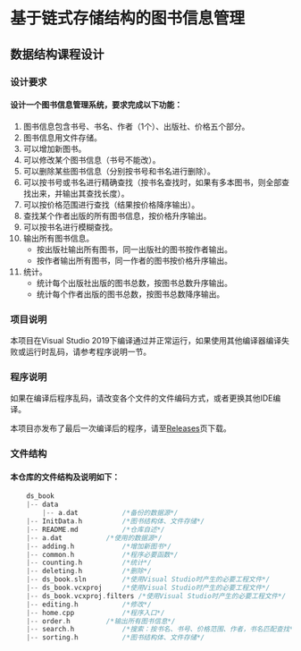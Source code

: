 # 基于链式存储结构的图书信息管理
## 数据结构课程设计


### 设计要求

#### 设计一个图书信息管理系统，要求完成以下功能：

1. 图书信息包含书号、书名、作者（1个）、出版社、价格五个部分。
2. 图书信息用文件存储。
3. 可以增加新图书。
4. 可以修改某个图书信息（书号不能改）。
5. 可以删除某些图书信息（分别按书号和书名进行删除）。
6. 可以按书号或书名进行精确查找（按书名查找时，如果有多本图书，则全部查找出来，并输出其查找长度）。
7. 可以按价格范围进行查找（结果按价格降序输出）。
8. 查找某个作者出版的所有图书信息，按价格升序输出。
9. 可以按书名进行模糊查找。
10. 输出所有图书信息。
    * 按出版社输出所有图书，同一出版社的图书按作者输出。
	* 按作者输出所有图书，同一作者的图书按价格升序输出。
11. 统计。
    * 统计每个出版社出版的图书总数，按图书总数升序输出。
    * 统计每个作者出版的图书总数，按图书总数降序输出。

### 项目说明

本项目在Visual Studio 2019下编译通过并正常运行，如果使用其他编译器编译失败或运行时乱码，请参考程序说明一节。

### 程序说明

如果在编译后程序乱码，请改变各个文件的文件编码方式，或者更换其他IDE编译。

本项目亦发布了最后一次编译后的程序，请至[Releases](https://github.com/TioaTyan/ds_Book/releases/latest)页下载。

### 文件结构

#### 本仓库的文件结构及说明如下：

```C
    ds_book
	|-- data
	    |-- a.dat			/*备份的数据源*/
	|-- InitData.h			/*图书结构体、文件存储*/
	|-- README.md			/*仓库自述*/
	|-- a.dat			/*使用的数据源*/
	|-- adding.h			/*增加新图书*/
	|-- common.h			/*程序必要函数*/
	|-- counting.h			/*统计*/
	|-- deleting.h			/*删除*/
	|-- ds_book.sln			/*使用Visual Studio时产生的必要工程文件*/
	|-- ds_book.vcxproj		/*使用Visual Studio时产生的必要工程文件*/
	|-- ds_book.vcxproj.filters	/*使用Visual Studio时产生的必要工程文件*/
	|-- editing.h			/*修改*/
	|-- home.cpp			/*程序入口*/
	|-- order.h			/*输出所有图书信息*/
	|-- search.h			/*搜索：按书名、书号、价格范围、作者，书名匹配查找*/
	|-- sorting.h			/*图书结构体、文件存储*/
```
